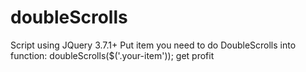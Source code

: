 # doubleScrolls 
Script using JQuery 3.7.1+
Put item you need to do DoubleScrolls into function: doubleScrolls($('.your-item'));
get profit
